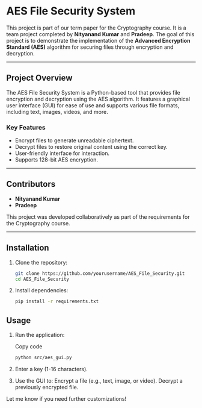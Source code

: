 # AES File Security System

This project is part of our term paper for the Cryptography course. It is a team project completed by **Nityanand Kumar** and **Pradeep**. The goal of this project is to demonstrate the implementation of the **Advanced Encryption Standard (AES)** algorithm for securing files through encryption and decryption.

---

## Project Overview

The AES File Security System is a Python-based tool that provides file encryption and decryption using the AES algorithm. It features a graphical user interface (GUI) for ease of use and supports various file formats, including text, images, videos, and more.

### Key Features

- Encrypt files to generate unreadable ciphertext.
- Decrypt files to restore original content using the correct key.
- User-friendly interface for interaction.
- Supports 128-bit AES encryption.

---

## Contributors

- **Nityanand Kumar**
- **Pradeep**

This project was developed collaboratively as part of the requirements for the Cryptography course.

---

## Installation

1. Clone the repository:

   ```bash
   git clone https://github.com/yourusername/AES_File_Security.git
   cd AES_File_Security

   ```

2. Install dependencies:

   ```bash
   pip install -r requirements.txt

   ```

## Usage

1. Run the application:

   Copy code

   ```bash
   python src/aes_gui.py

   ```

2. Enter a key (1-16 characters).
3. Use the GUI to:
   Encrypt a file (e.g., text, image, or video).
   Decrypt a previously encrypted file.

Let me know if you need further customizations!

